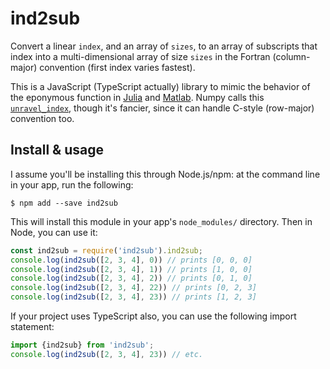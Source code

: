 # ind2sub

Convert a linear `index`, and an array of `sizes`, to an array of subscripts that index into a multi-dimensional array of size `sizes` in the Fortran (column-major) convention (first index varies fastest).

This is a JavaScript (TypeScript actually) library to mimic the behavior of the eponymous function in [Julia](https://docs.julialang.org/en/stable/stdlib/arrays/#Base.ind2sub) and [Matlab](https://www.mathworks.com/help/matlab/ref/ind2sub.html). Numpy calls this [`unravel_index`](https://docs.scipy.org/doc/numpy/reference/generated/numpy.unravel_index.html), though it's fancier, since it can handle C-style (row-major) convention too.

## Install & usage

I assume you'll be installing this through Node.js/npm: at the command line in your app, run the following:
```
$ npm add --save ind2sub
```
This will install this module in your app's `node_modules/` directory. Then in Node, you can use it:
```js
const ind2sub = require('ind2sub').ind2sub;
console.log(ind2sub([2, 3, 4], 0)) // prints [0, 0, 0]
console.log(ind2sub([2, 3, 4], 1)) // prints [1, 0, 0]
console.log(ind2sub([2, 3, 4], 2)) // prints [0, 1, 0]
console.log(ind2sub([2, 3, 4], 22)) // prints [0, 2, 3]
console.log(ind2sub([2, 3, 4], 23)) // prints [1, 2, 3]
```

If your project uses TypeScript also, you can use the following import statement:
```ts
import {ind2sub} from 'ind2sub';
console.log(ind2sub([2, 3, 4], 23)) // etc.
```
